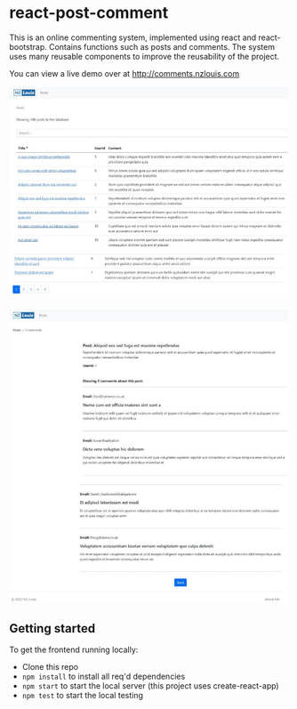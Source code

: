 # react-post-comment

This is an online commenting system, implemented using react and react-bootstrap. Contains functions such as posts and comments. The system uses many reusable components to improve the reusability of the project.

You can view a live demo over at http://comments.nzlouis.com

![image](src/images/posts.jpg)

![image](src/images/comments.jpg)

## Getting started

To get the frontend running locally:

- Clone this repo
- `npm install` to install all req'd dependencies
- `npm start` to start the local server (this project uses create-react-app)
- `npm test` to start the local testing
